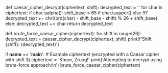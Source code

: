 def caesar_cipher_decrypt(ciphertext, shift):
    decrypted_text = ''
    for char in ciphertext:
        if char.isalpha():
            shift_base = 65 if char.isupper() else 97
            decrypted_text += chr((ord(char) - shift_base - shift) % 26 + shift_base)
        else:
            decrypted_text += char
    return decrypted_text

def brute_force_caesar_cipher(ciphertext):
    for shift in range(26):
        decrypted_text = caesar_cipher_decrypt(ciphertext, shift)
        print(f'Shift {shift}: {decrypted_text}')

if __name__ == '__main__':
    # Example ciphertext (encrypted with a Caesar cipher with shift 3)
    ciphertext = 'Khoor, Zruog!'
    print('Attempting to decrypt using brute-force approach:\n')
    brute_force_caesar_cipher(ciphertext)

